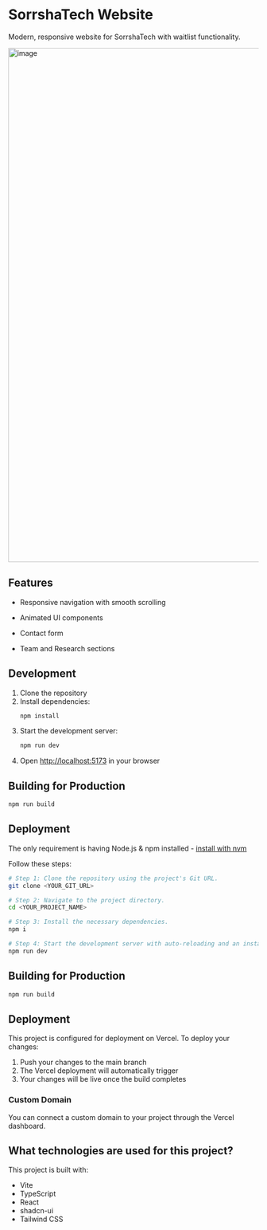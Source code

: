 # SorrshaTech Website

Modern, responsive website for SorrshaTech with waitlist functionality.

<img width="1920" height="1032" alt="image" src="https://github.com/user-attachments/assets/a8fc5e0d-2ba9-4f9e-bd13-f1225d22f269" />


## Features

- Responsive navigation with smooth scrolling

- Animated UI components
- Contact form
- Team and Research sections

## Development

1. Clone the repository
2. Install dependencies:
   ```bash
   npm install
   ```
3. Start the development server:
   ```bash
   npm run dev
   ```
4. Open [http://localhost:5173](http://localhost:5173) in your browser

## Building for Production

```bash
npm run build
```

## Deployment

The only requirement is having Node.js & npm installed - [install with nvm](https://github.com/nvm-sh/nvm#installing-and-updating)

Follow these steps:

```sh
# Step 1: Clone the repository using the project's Git URL.
git clone <YOUR_GIT_URL>

# Step 2: Navigate to the project directory.
cd <YOUR_PROJECT_NAME>

# Step 3: Install the necessary dependencies.
npm i

# Step 4: Start the development server with auto-reloading and an instant preview.
npm run dev
```

## Building for Production

```bash
npm run build
```

## Deployment

This project is configured for deployment on Vercel. To deploy your changes:

1. Push your changes to the main branch
2. The Vercel deployment will automatically trigger
3. Your changes will be live once the build completes

### Custom Domain

You can connect a custom domain to your project through the Vercel dashboard.

## What technologies are used for this project?

This project is built with:

- Vite
- TypeScript
- React
- shadcn-ui
- Tailwind CSS
